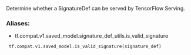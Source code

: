 Determine whether a SignatureDef can be served by TensorFlow Serving.
### Aliases:
- tf.compat.v1.saved_model.signature_def_utils.is_valid_signature

```
 tf.compat.v1.saved_model.is_valid_signature(signature_def)
```
